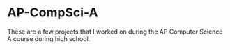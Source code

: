 # AP-CompSci-A

These are a few projects that I worked on during the AP Computer Science A course during high school. 
